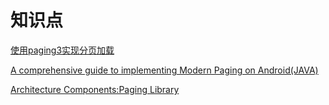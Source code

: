 # 知识点

[使用paging3实现分页加载](https://mp.weixin.qq.com/s/_eUYkmjIQKRugd29wE2w0g)

[A comprehensive guide to implementing Modern Paging on Android(JAVA)](https://medium.com/dev-crumbs/a-comprehensive-guide-to-paging-on-android-java-4cebe7c76934)

[Architecture Components:Paging Library](https://androidkt.com/paging-library/)

